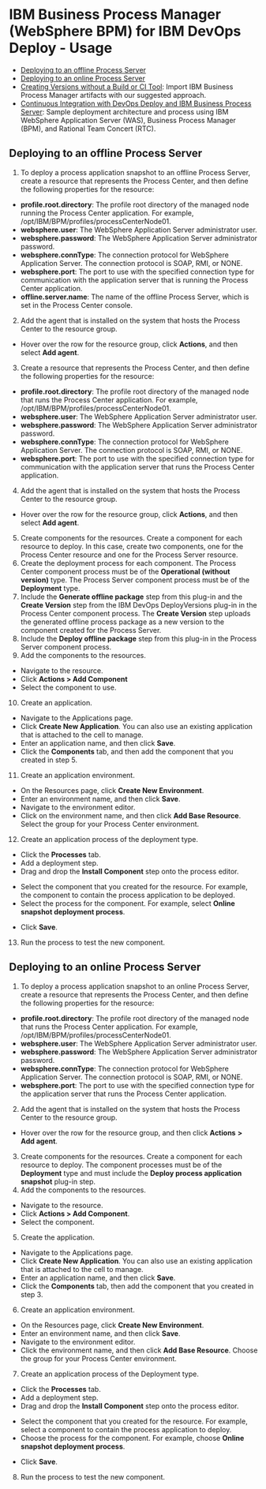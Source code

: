 
# IBM Business Process Manager (WebSphere BPM) for IBM DevOps Deploy - Usage

* [Deploying to an offline Process Server](https://www.urbancode.com/plugindoc/ibmucd/websphere-bpm/1-2/usage/deployments-offline-process-server/)
* [Deploying to an online Process Server](https://www.urbancode.com/plugindoc/ibmucd/websphere-bpm/1-2/usage/deployments-online-process-server/)
* [Creating Versions without a Build or CI Tool](https://www.urbancode.com/docs/creating-versions-without-a-build-or-ci-tool/): Import IBM Business Process Manager artifacts with our suggested approach.
* [Continuous Integration with DevOps Deploy and IBM Business Process Server](https://community.ibm.com/community/user/wasdevops/blogs/laurel-dickson-bull1/2022/07/20/bpserver): Sample deployment architecture and process using IBM WebSphere Application Server (WAS), Business Process Manager (BPM), and Rational Team Concert (RTC).

## Deploying to an offline Process Server

1. To deploy a process application snapshot to an offline Process Server, create a resource that represents the Process Center, and then define the following properties for the resource:
* **profile.root.directory**: The profile root directory of the managed node running the Process Center application. For example, /opt/IBM/BPM/profiles/processCenterNode01.
* **websphere.user**: The WebSphere Application Server administrator user.
* **websphere.password**: The WebSphere Application Server administrator password.
* **websphere.connType**: The connection protocol for WebSphere Application Server. The connection protocol is SOAP, RMI, or NONE.
* **websphere.port**: The port to use with the specified connection type for communication with the application server that is running the Process Center application.
* **offline.server.name**: The name of the offline Process Server, which is set in the Process Center console.
2. Add the agent that is installed on the system that hosts the Process Center to the resource group.
* Hover over the row for the resource group, click **Actions**, and then select **Add agent**.
3. Create a resource that represents the Process Center, and then define the following properties for the resource:
* **profile.root.directory**: The profile root directory of the managed node that runs the Process Center application. For example, /opt/IBM/BPM/profiles/processCenterNode01.
* **websphere.user**: The WebSphere Application Server administrator user.
* **websphere.password**: The WebSphere Application Server administrator password.
* **websphere.connType**: The connection protocol for WebSphere Application Server. The connection protocol is SOAP, RMI, or NONE.
* **websphere.port**: The port to use with the specified connection type for communication with the application server that runs the Process Center application.
4. Add the agent that is installed on the system that hosts the Process Center to the resource group.
* Hover over the row for the resource group, click **Actions**, and then select **Add agent**.
5. Create components for the resources. Create a component for each resource to deploy. In this case, create two components, one for the Process Center resource and one for the Process Server resource.
6. Create the deployment process for each component. The Process Center component process must be of the **Operational (without version)** type. The Process Server component process must be of the **Deployment** type.
7. Include the **Generate offline package** step from this plug-in and the **Create Version** step from the IBM DevOps DeployVersions plug-in in the Process Center component process. The **Create Version** step uploads the generated offline process package as a new version to the component created for the Process Server.
8. Include the **Deploy offline package** step from this plug-in in the Process Server component process.
9. Add the components to the resources.
* Navigate to the resource.
* Click **Actions > Add Component**
* Select the component to use.
10. Create an application.
* Navigate to the Applications page.
* Click **Create New Application**. You can also use an existing application that is attached to the cell to manage.
* Enter an application name, and then click **Save**.
* Click the **Components** tab, and then add the component that you created in step 5.
11. Create an application environment.
* On the Resources page, click **Create New Environment**.
* Enter an environment name, and then click **Save**.
* Navigate to the environment editor.
* Click on the environment name, and then click **Add Base Resource**. Select the group for your Process Center environment.
12. Create an application process of the deployment type.
* Click the **Processes** tab.
* Add a deployment step.
* Drag and drop the **Install Component** step onto the process editor.
+ Select the component that you created for the resource. For example, the component to contain the process application to be deployed.
+ Select the process for the component. For example, select **Online snapshot deployment process**.
* Click **Save**.
13. Run the process to test the new component.

## Deploying to an online Process Server




1. To deploy a process application snapshot to an online Process Server, create a resource that represents the Process Center, and then define the following properties for the resource:
* **profile.root.directory**: The profile root directory of the managed node that runs the Process Center application. For example, /opt/IBM/BPM/profiles/processCenterNode01.
* **websphere.user**: The WebSphere Application Server administrator user.
* **websphere.password**: The WebSphere Application Server administrator password.
* **websphere.connType**: The connection protocol for WebSphere Application Server. The connection protocol is SOAP, RMI, or NONE.
* **websphere.port**: The port to use with the specified connection type for the application server that runs the Process Center application.
2. Add the agent that is installed on the system that hosts the Process Center to the resource group.
* Hover over the row for the resource group, and then click **Actions** **>** **Add agent**.
3. Create components for the resources. Create a component for each resource to deploy. The component processes must be of the **Deployment** type and must include the **Deploy process application snapshot** plug-in step.
4. Add the components to the resources.
* Navigate to the resource.
* Click **Actions > Add Component**.
* Select the component.
5. Create the application.
* Navigate to the Applications page.
* Click **Create New Application**. You can also use an existing application that is attached to the cell to manage.
* Enter an application name, and then click **Save**.
* Click the **Components** tab, then add the component that you created in step 3.
6. Create an application environment.
* On the Resources page, click **Create New Environment**.
* Enter an environment name, and then click **Save**.
* Navigate to the environment editor.
* Click the environment name, and then click **Add Base Resource**. Choose the group for your Process Center environment.
7. Create an application process of the Deployment type.
* Click the **Processes** tab.
* Add a deployment step.
* Drag and drop the **Install Component** step onto the process editor.
+ Select the component that you created for the resource. For example, select a component to contain the process application to deploy.
+ Choose the process for the component. For example, choose **Online snapshot deployment process**.
* Click **Save**.
8. Run the process to test the new component.
